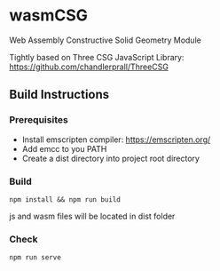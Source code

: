 # wasmCSG
Web Assembly Constructive Solid Geometry Module

Tightly based on Three CSG JavaScript Library: https://github.com/chandlerprall/ThreeCSG

## Build Instructions
### Prerequisites

- Install emscripten compiler: https://emscripten.org/
- Add emcc to you PATH
- Create a dist directory into project root directory

### Build

``
npm install && npm run build
`` 

js and wasm files will be located in dist folder

### Check
``
npm run serve
``

